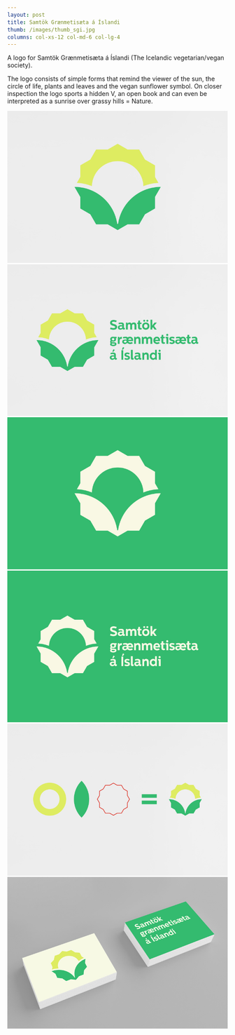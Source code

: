 ```yaml
---
layout: post
title: Samtök Grænmetisæta á Íslandi
thumb: /images/thumb_sgi.jpg
columns: col-xs-12 col-md-6 col-lg-4
---
```


A logo for Samtök Grænmetisæta á Íslandi (The Icelandic vegetarian/vegan society).

The logo consists of simple forms that remind the viewer of the sun, the circle of life, plants and leaves and the vegan sunflower symbol. On closer inspection the logo sports a hidden V, an open book and can even be interpreted as a sunrise over grassy hills = Nature.

<!--more-->

<div><img src="/images/sgi1.jpg" alt="Shake on it"></div>

<div><img src="/images/sgi2.jpg" class="m" alt="Samtök Grænmetisæta á Íslandi"></div>

<div><img src="/images/sgi3.jpg" class="m" alt="Samtök Grænmetisæta á Íslandi"></div>

<div><img src="/images/sgi4.jpg" class="m" alt="Samtök Grænmetisæta á Íslandi"></div>

<div><img src="/images/sgi5.jpg" class="m" alt="Samtök Grænmetisæta á Íslandi"></div>

<div><img src="/images/sgi6.jpg" class="m" alt="Samtök Grænmetisæta á Íslandi"></div>
